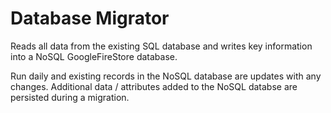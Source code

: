 # Database Migrator

Reads all data from the existing SQL database and writes key information into a NoSQL GoogleFireStore database.

Run daily and existing records in the NoSQL database are updates with any changes. Additional data / attributes added to
the NoSQL databse are persisted during a migration.
